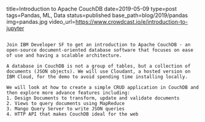 title=Introduction to Apache CouchDB
date=2019-05-09
type=post
tags=Pandas, ML, Data
status=published
base_path=blog/2019/pandas
img=pandas.jpg
video_url=https://www.crowdcast.io/e/introduction-to-jupyter
~~~~~~

Join IBM Developer SF to get an introduction to Apache CouchDB - an open-source document-oriented database software that focuses on ease of use and having a scalable architecture.

A database in CouchDB is not a group of tables, but a collection of documents (JSON objects). We will use Cloudant, a hosted version on IBM Cloud, for the demo to avoid spending time installing locally.

We will look at how to create a simple CRUD application in CouchDB and then explore more advance features including:
1. Design Documents to transform, update and validate documents
2. Views to query documents using MapReduce
3. Mango Query Server to write JSON queries
4. HTTP API that makes CouchDB ideal for the web
